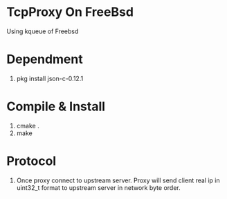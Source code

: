 # TcpProxy On FreeBsd

Using kqueue of Freebsd

# Dependment
1. pkg install json-c-0.12.1


# Compile & Install
1. cmake .
1. make

# Protocol
1. Once proxy connect to upstream server. Proxy will send client real ip in uint32\_t format to upstream server in network byte order.
